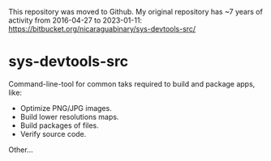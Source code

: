 This repository was moved to Github. My original repository has ~7 years of activity from 2016-04-27 to 2023-01-11: https://bitbucket.org/nicaraguabinary/sys-devtools-src/
 
# sys-devtools-src

Command-line-tool for common taks required to build and package apps, like:

- Optimize PNG/JPG images.
- Build lower resolutions maps.
- Build packages of files.
- Verify source code.

Other...
